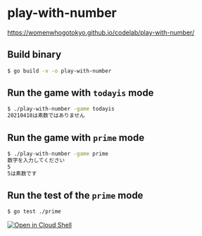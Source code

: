 # play-with-number
https://womenwhogotokyo.github.io/codelab/play-with-number/

## Build binary
```bash
$ go build -v -o play-with-number
```

## Run the game with `todayis` mode
```bash
$ ./play-with-number -game todayis
20210418は素数ではありません
```

## Run the game with `prime` mode
```bash
$ ./play-with-number -game prime
数字を入力してください
5
5は素数です
```

## Run the test of the `prime` mode
```bash
$ go test ./prime
```

[![Open in Cloud Shell](http://gstatic.com/cloudssh/images/open-btn.svg)](https://shell.cloud.google.com/cloudshell/editor?cloudshell_git_repo=https://github.com/WomenWhoGoTokyo/codelab.git&cloudshell_workspace=play-with-number)
